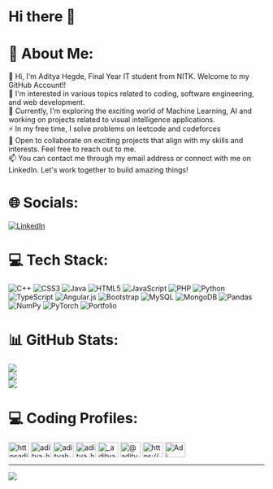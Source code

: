 # Hi there 👋

<!--
**AdityaHegde02/AdityaHegde02** is a ✨ _special_ ✨ repository because its `README.md` (this file) appears on your GitHub profile.

Here are some ideas to get you started:

- 🔭 I’m currently working on ...
- 🌱 I’m currently learning ...
- 👯 I’m looking to collaborate on ...
- 🤔 I’m looking for help with ...
- 💬 Ask me about ...
- 📫 How to reach me: ...
- 😄 Pronouns: ...
- ⚡ Fun fact: ...
-->

# 💫 About Me:
👋 Hi, I'm Aditya Hegde, Final Year IT student from NITK. Welcome to my GitHub Account!!<br>👀 I'm interested in various topics related to coding, software engineering, and web development.<br>🌱 Currently, I'm exploring the exciting world of Machine Learning, AI and working on projects related to visual intelligence applications.<br>⚡ In my free time, I solve problems on leetcode and codeforces<br>💞️ Open to collaborate on exciting projects that align with my skills and interests. Feel free to reach out to me.<br>📫 You can contact me through my email address or connect with me on LinkedIn. Let's work together to build amazing things!


# 🌐 Socials:
[![LinkedIn](https://img.shields.io/badge/LinkedIn-%230077B5.svg?logo=linkedin&logoColor=white)](https://linkedin.com/in/https://www.linkedin.com/in/aditya-hegde-4aba79201/) 

# 💻 Tech Stack:
![C++](https://img.shields.io/badge/c++-%2300599C.svg?style=for-the-badge&logo=c%2B%2B&logoColor=white) ![CSS3](https://img.shields.io/badge/css3-%231572B6.svg?style=for-the-badge&logo=css3&logoColor=white) ![Java](https://img.shields.io/badge/java-%23ED8B00.svg?style=for-the-badge&logo=java&logoColor=white) ![HTML5](https://img.shields.io/badge/html5-%23E34F26.svg?style=for-the-badge&logo=html5&logoColor=white) ![JavaScript](https://img.shields.io/badge/javascript-%23323330.svg?style=for-the-badge&logo=javascript&logoColor=%23F7DF1E) ![PHP](https://img.shields.io/badge/php-%23777BB4.svg?style=for-the-badge&logo=php&logoColor=white) ![Python](https://img.shields.io/badge/python-3670A0?style=for-the-badge&logo=python&logoColor=ffdd54) ![TypeScript](https://img.shields.io/badge/typescript-%23007ACC.svg?style=for-the-badge&logo=typescript&logoColor=white) ![Angular.js](https://img.shields.io/badge/angular.js-%23E23237.svg?style=for-the-badge&logo=angularjs&logoColor=white) ![Bootstrap](https://img.shields.io/badge/bootstrap-%23563D7C.svg?style=for-the-badge&logo=bootstrap&logoColor=white) ![MySQL](https://img.shields.io/badge/mysql-%2300f.svg?style=for-the-badge&logo=mysql&logoColor=white) ![MongoDB](https://img.shields.io/badge/MongoDB-%234ea94b.svg?style=for-the-badge&logo=mongodb&logoColor=white) ![Pandas](https://img.shields.io/badge/pandas-%23150458.svg?style=for-the-badge&logo=pandas&logoColor=white) ![NumPy](https://img.shields.io/badge/numpy-%23013243.svg?style=for-the-badge&logo=numpy&logoColor=white) ![PyTorch](https://img.shields.io/badge/PyTorch-%23EE4C2C.svg?style=for-the-badge&logo=PyTorch&logoColor=white) ![Portfolio](https://img.shields.io/badge/Portfolio-%23000000.svg?style=for-the-badge&logo=firefox&logoColor=#FF7139)
# 📊 GitHub Stats:
![](https://github-readme-stats.vercel.app/api?username=AdityaHegde02&theme=dark&hide_border=false&include_all_commits=false&count_private=false)<br/>
![](https://github-readme-streak-stats.herokuapp.com/?user=AdityaHegde02&theme=dark&hide_border=false)<br/>
![](https://github-readme-stats.vercel.app/api/top-langs/?username=AdityaHegde02&theme=dark&hide_border=false&include_all_commits=false&count_private=false&layout=compact)


# 💻 Coding Profiles:
<p align="left">
<a href="https://linkedin.com/in/httpsaditya-hegde-4aba79201/" target="blank"><img align="center" src="https://raw.githubusercontent.com/rahuldkjain/github-profile-readme-generator/master/src/images/icons/Social/linked-in-alt.svg" alt="httpsaditya-hegde-4aba79201/" height="30" width="40" /></a>
<a href="https://www.codechef.com/users/aditya_hegde2" target="blank"><img align="center" src="https://cdn.jsdelivr.net/npm/simple-icons@3.1.0/icons/codechef.svg" alt="aditya_hegde2" height="30" width="40" /></a>
<a href="https://www.hackerrank.com/adityahegde9102" target="blank"><img align="center" src="https://raw.githubusercontent.com/rahuldkjain/github-profile-readme-generator/master/src/images/icons/Social/hackerrank.svg" alt="adityahegde9102" height="30" width="40" /></a>
<a href="https://codeforces.com/profile/aditya_hegde" target="blank"><img align="center" src="https://raw.githubusercontent.com/rahuldkjain/github-profile-readme-generator/master/src/images/icons/Social/codeforces.svg" alt="aditya_hegde" height="30" width="40" /></a>
<a href="https://www.leetcode.com/_aditya_hegde_" target="blank"><img align="center" src="https://raw.githubusercontent.com/rahuldkjain/github-profile-readme-generator/master/src/images/icons/Social/leet-code.svg" alt="_aditya_hegde_" height="30" width="40" /></a>
<a href="https://www.hackerearth.com/@adityahegde.201it105" target="blank"><img align="center" src="https://raw.githubusercontent.com/rahuldkjain/github-profile-readme-generator/master/src/images/icons/Social/hackerearth.svg" alt="@adityahegde.201it105" height="30" width="40" /></a>
<a href="https://auth.geeksforgeeks.org/user/https://auth.geeksforgeeks.org/user/aditya_hegde/practice" target="blank"><img align="center" src="https://raw.githubusercontent.com/rahuldkjain/github-profile-readme-generator/master/src/images/icons/Social/geeks-for-geeks.svg" alt="https://auth.geeksforgeeks.org/user/aditya_hegde/practice" height="30" width="40" /></a>
<a href="https://discord.gg/Adi Hegde#1020" target="blank"><img align="center" src="https://raw.githubusercontent.com/rahuldkjain/github-profile-readme-generator/master/src/images/icons/Social/discord.svg" alt="Adi Hegde#1020" height="30" width="40" /></a>
</p>

---
[![](https://visitcount.itsvg.in/api?id=AdityaHegde02&icon=0&color=0)](https://visitcount.itsvg.in)

<!-- Proudly created with GPRM ( https://gprm.itsvg.in ) -->
